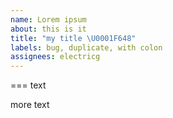 ```yaml
---
name: Lorem ipsum
about: this is it
title: "my title \U0001F648"
labels: bug, duplicate, with colon
assignees: electricg
---
```








===
text

more text
